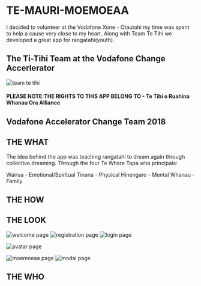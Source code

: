 # TE-MAURI-MOEMOEAA

I decided to volunteer at the Vodafone Xone - Otautahi my time was spent to help a cause very close to my heart. Along with Team Te Tihi we developed a great app for rangatahi(youth). 

## The Ti-Tihi Team at the Vodafone Change Accerlerator

![team te tihi](https://user-images.githubusercontent.com/36146995/46374080-49f25580-c6ec-11e8-94b5-daa8fdf24368.jpg)

#### PLEASE NOTE:THE RIGHTS TO THIS APP BELONG TO - Te Tihi o Ruahina Whanau Ora Alliance


## Vodafone Accelerator Change Team 2018


## THE WHAT

The idea behind the app was teaching rangatahi to dream again through collective dreaming. Through the four Te Whare Tapa wha principals: 

Wairua -    Emotional/Spiritual
Tinana -    Physical
Hinengaro - Mental
Whanau -    Family


## THE HOW


## THE LOOK

![welcome page](https://user-images.githubusercontent.com/36146995/46374421-2ed41580-c6ed-11e8-9873-13baab648246.jpg)
![registration page](https://user-images.githubusercontent.com/36146995/46374495-50350180-c6ed-11e8-8081-5a59262f70bd.jpg)
![login page](https://user-images.githubusercontent.com/36146995/46374527-63e06800-c6ed-11e8-9130-2d56e39360d0.jpg)

![avatar page](https://user-images.githubusercontent.com/36146995/46374568-7ce91900-c6ed-11e8-8aa2-48f7c42c2c0a.jpg)

![moemoeaa page](https://user-images.githubusercontent.com/36146995/46374596-938f7000-c6ed-11e8-91b0-11c54564d1b5.jpg)
![modal page](https://user-images.githubusercontent.com/36146995/46374612-9b4f1480-c6ed-11e8-87fb-83556e98cbe9.jpg)

## THE WHO




